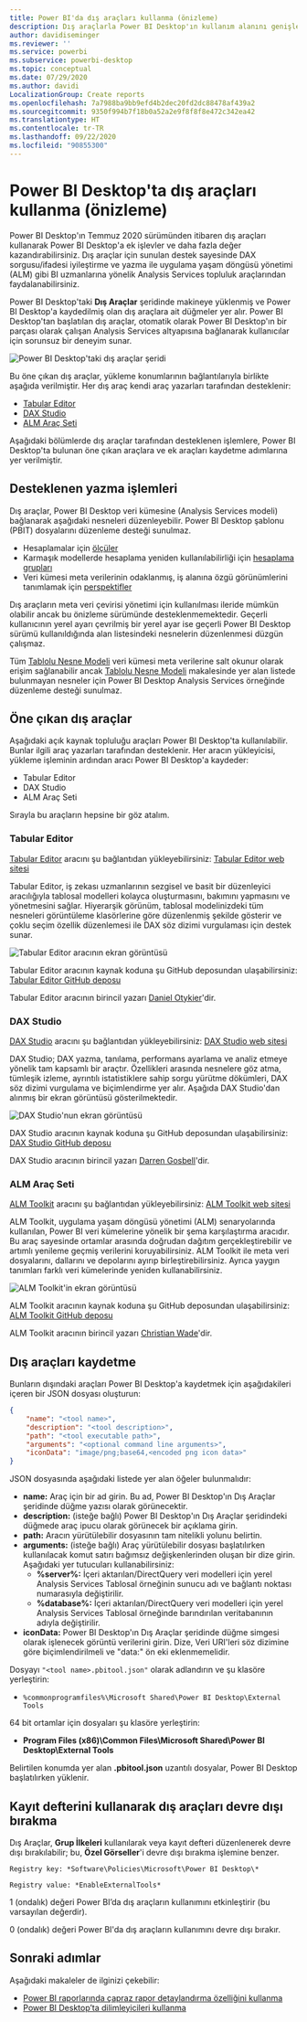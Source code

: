 ```yaml
---
title: Power BI'da dış araçları kullanma (önizleme)
description: Dış araçlarla Power BI Desktop'ın kullanım alanını genişletme
author: davidiseminger
ms.reviewer: ''
ms.service: powerbi
ms.subservice: powerbi-desktop
ms.topic: conceptual
ms.date: 07/29/2020
ms.author: davidi
LocalizationGroup: Create reports
ms.openlocfilehash: 7a7988ba9bb9efd4b2dec20fd2dc88478af439a2
ms.sourcegitcommit: 9350f994b7f18b0a52a2e9f8f8f8e472c342ea42
ms.translationtype: HT
ms.contentlocale: tr-TR
ms.lasthandoff: 09/22/2020
ms.locfileid: "90855300"
---
```

# <a name="using-external-tools-in-power-bi-desktop-preview"></a>Power BI Desktop'ta dış araçları kullanma (önizleme)

Power BI Desktop'ın Temmuz 2020 sürümünden itibaren dış araçları kullanarak Power BI Desktop'a ek işlevler ve daha fazla değer kazandırabilirsiniz. Dış araçlar için sunulan destek sayesinde DAX sorgusu/ifadesi iyileştirme ve yazma ile uygulama yaşam döngüsü yönetimi (ALM) gibi BI uzmanlarına yönelik Analysis Services topluluk araçlarından faydalanabilirsiniz.

Power BI Desktop'taki **Dış Araçlar** şeridinde makineye yüklenmiş ve Power BI Desktop'a kaydedilmiş olan dış araçlara ait düğmeler yer alır. Power BI Desktop'tan başlatılan dış araçlar, otomatik olarak Power BI Desktop'ın bir parçası olarak çalışan Analysis Services altyapısına bağlanarak kullanıcılar için sorunsuz bir deneyim sunar.

![Power BI Desktop'taki dış araçlar şeridi](media/desktop-external-tools/desktop-external-tools-01.png)

Bu öne çıkan dış araçlar, yükleme konumlarının bağlantılarıyla birlikte aşağıda verilmiştir. Her dış araç kendi araç yazarları tarafından desteklenir:

* [Tabular Editor](https://tabulareditor.com/)
* [DAX Studio](https://daxstudio.org)
* [ALM Araç Seti](http://alm-toolkit.com)


Aşağıdaki bölümlerde dış araçlar tarafından desteklenen işlemlere, Power BI Desktop'ta bulunan öne çıkan araçlara ve ek araçları kaydetme adımlarına yer verilmiştir.

## <a name="supported-write-operations"></a>Desteklenen yazma işlemleri

Dış araçlar, Power BI Desktop veri kümesine (Analysis Services modeli) bağlanarak aşağıdaki nesneleri düzenleyebilir. Power BI Desktop şablonu (PBIT) dosyalarını düzenleme desteği sunulmaz.

* Hesaplamalar için [ölçüler](/analysis-services/tabular-models/measures-ssas-tabular)
* Karmaşık modellerde hesaplama yeniden kullanılabilirliği için [hesaplama grupları](/analysis-services/tabular-models/calculation-groups)
* Veri kümesi meta verilerinin odaklanmış, iş alanına özgü görünümlerini tanımlamak için [perspektifler](/analysis-services/tabular-models/perspectives-ssas-tabular)

Dış araçların meta veri çevirisi yönetimi için kullanılması ileride mümkün olabilir ancak bu önizleme sürümünde desteklenmemektedir. Geçerli kullanıcının yerel ayarı çevrilmiş bir yerel ayar ise geçerli Power BI Desktop sürümü kullanıldığında alan listesindeki nesnelerin düzenlenmesi düzgün çalışmaz. 

Tüm [Tablolu Nesne Modeli](/analysis-services/tom/introduction-to-the-tabular-object-model-tom-in-analysis-services-amo) veri kümesi meta verilerine salt okunur olarak erişim sağlanabilir ancak [Tablolu Nesne Modeli](/analysis-services/tom/introduction-to-the-tabular-object-model-tom-in-analysis-services-amo) makalesinde yer alan listede bulunmayan nesneler için Power BI Desktop Analysis Services örneğinde düzenleme desteği sunulmaz.


## <a name="featured-external-tools"></a>Öne çıkan dış araçlar

Aşağıdaki açık kaynak topluluğu araçları Power BI Desktop'ta kullanılabilir. Bunlar ilgili araç yazarları tarafından desteklenir. Her aracın yükleyicisi, yükleme işleminin ardından aracı Power BI Desktop'a kaydeder:

* Tabular Editor
* DAX Studio
* ALM Araç Seti

Sırayla bu araçların hepsine bir göz atalım.

### <a name="tabular-editor"></a>Tabular Editor

[Tabular Editor](https://tabulareditor.com/) aracını şu bağlantıdan yükleyebilirsiniz: [Tabular Editor web sitesi](https://tabulareditor.com/)

Tabular Editor, iş zekası uzmanlarının sezgisel ve basit bir düzenleyici aracılığıyla tablosal modelleri kolayca oluşturmasını, bakımını yapmasını ve yönetmesini sağlar. Hiyerarşik görünüm, tablosal modelinizdeki tüm nesneleri görüntüleme klasörlerine göre düzenlenmiş şekilde gösterir ve çoklu seçim özellik düzenlemesi ile DAX söz dizimi vurgulaması için destek sunar.

![Tabular Editor aracının ekran görüntüsü](media/desktop-external-tools/desktop-external-tools-02.png)

Tabular Editor aracının kaynak koduna şu GitHub deposundan ulaşabilirsiniz: [Tabular Editor GitHub deposu](https://github.com/otykier/TabularEditor)

Tabular Editor aracının birincil yazarı [Daniel Otykier](https://www.linkedin.com/in/daniel-otykier-2231876)'dir.


### <a name="dax-studio"></a>DAX Studio

[DAX Studio](https://daxstudio.org) aracını şu bağlantıdan yükleyebilirsiniz: [DAX Studio web sitesi](https://daxstudio.org)

DAX Studio; DAX yazma, tanılama, performans ayarlama ve analiz etmeye yönelik tam kapsamlı bir araçtır. Özellikleri arasında nesnelere göz atma, tümleşik izleme, ayrıntılı istatistiklere sahip sorgu yürütme dökümleri, DAX söz dizimi vurgulama ve biçimlendirme yer alır. Aşağıda DAX Studio'dan alınmış bir ekran görüntüsü gösterilmektedir. 

![DAX Studio'nun ekran görüntüsü](media/desktop-external-tools/desktop-external-tools-03.png)

DAX Studio aracının kaynak koduna şu GitHub deposundan ulaşabilirsiniz: [DAX Studio GitHub deposu](https://github.com/DaxStudio/DaxStudio)

DAX Studio aracının birincil yazarı [Darren Gosbell](https://www.linkedin.com/in/darrengosbell)'dir.

### <a name="alm-toolkit"></a>ALM Araç Seti

[ALM Toolkit](http://alm-toolkit.com) aracını şu bağlantıdan yükleyebilirsiniz: [ALM Toolkit web sitesi](http://alm-toolkit.com)

ALM Toolkit, uygulama yaşam döngüsü yönetimi (ALM) senaryolarında kullanılan, Power BI veri kümelerine yönelik bir şema karşılaştırma aracıdır. Bu araç sayesinde ortamlar arasında doğrudan dağıtım gerçekleştirebilir ve artımlı yenileme geçmiş verilerini koruyabilirsiniz. ALM Toolkit ile meta veri dosyalarını, dallarını ve depolarını ayırıp birleştirebilirsiniz. Ayrıca yaygın tanımları farklı veri kümelerinde yeniden kullanabilirsiniz.

![ALM Toolkit'in ekran görüntüsü](media/desktop-external-tools/desktop-external-tools-04.png)

ALM Toolkit aracının kaynak koduna şu GitHub deposundan ulaşabilirsiniz: [ALM Toolkit GitHub deposu](https://github.com/microsoft/analysis-services)

ALM Toolkit aracının birincil yazarı [Christian Wade](https://www.linkedin.com/in/christianwade1)'dir.


## <a name="how-to-register-external-tools"></a>Dış araçları kaydetme

Bunların dışındaki araçları Power BI Desktop'a kaydetmek için aşağıdakileri içeren bir JSON dosyası oluşturun:

```json
{
    "name": "<tool name>",
    "description": "<tool description>",
    "path": "<tool executable path>",
    "arguments": "<optional command line arguments>",
    "iconData": "image/png;base64,<encoded png icon data>"
}
```

JSON dosyasında aşağıdaki listede yer alan öğeler bulunmalıdır:
 
* **name:** Araç için bir ad girin. Bu ad, Power BI Desktop'ın Dış Araçlar şeridinde düğme yazısı olarak görünecektir.
* **description:** (isteğe bağlı) Power BI Desktop'ın Dış Araçlar şeridindeki düğmede araç ipucu olarak görünecek bir açıklama girin.
* **path:** Aracın yürütülebilir dosyasının tam nitelikli yolunu belirtin.
* **arguments:** (isteğe bağlı) Araç yürütülebilir dosyası başlatılırken kullanılacak komut satırı bağımsız değişkenlerinden oluşan bir dize girin. Aşağıdaki yer tutucuları kullanabilirsiniz:
    * **%server%:** İçeri aktarılan/DirectQuery veri modelleri için yerel Analysis Services Tablosal örneğinin sunucu adı ve bağlantı noktası numarasıyla değiştirilir.
    * **%database%:** İçeri aktarılan/DirectQuery veri modelleri için yerel Analysis Services Tablosal örneğinde barındırılan veritabanının adıyla değiştirilir.
* **iconData:** Power BI Desktop'ın Dış Araçlar şeridinde düğme simgesi olarak işlenecek görüntü verilerini girin. Dize, Veri URI'leri söz dizimine göre biçimlendirilmeli ve "data:" ön eki eklenmemelidir.
 
Dosyayı `"<tool name>.pbitool.json"` olarak adlandırın ve şu klasöre yerleştirin:

* `%commonprogramfiles%\Microsoft Shared\Power BI Desktop\External Tools`

64 bit ortamlar için dosyaları şu klasöre yerleştirin:

* **Program Files (x86)\Common Files\Microsoft Shared\Power BI Desktop\External Tools**

Belirtilen konumda yer alan **.pbitool.json** uzantılı dosyalar, Power BI Desktop başlatılırken yüklenir.

## <a name="disabling-external-tools-using-the-registry"></a>Kayıt defterini kullanarak dış araçları devre dışı bırakma

Dış Araçlar, **Grup İlkeleri** kullanılarak veya kayıt defteri düzenlenerek devre dışı bırakılabilir; bu, **Özel Görseller**'i devre dışı bırakma işlemine benzer.

    Registry key: *Software\Policies\Microsoft\Power BI Desktop\*

    Registry value: *EnableExternalTools*

1 (ondalık) değeri Power BI’da dış araçların kullanımını etkinleştirir (bu varsayılan değerdir).

0 (ondalık) değeri Power BI'da dış araçların kullanımını devre dışı bırakır.


## <a name="next-steps"></a>Sonraki adımlar

Aşağıdaki makaleler de ilginizi çekebilir:

* [Power BI raporlarında çapraz rapor detaylandırma özelliğini kullanma](desktop-cross-report-drill-through.md)
* [Power BI Desktop’ta dilimleyicileri kullanma](../visuals/power-bi-visualization-slicers.md)
